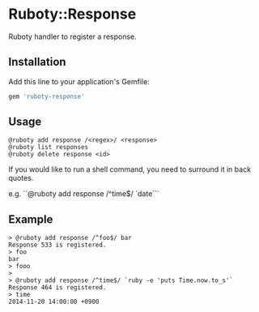 # Ruboty::Response

Ruboty handler to register a response.

## Installation

Add this line to your application's Gemfile:

```ruby
gem 'ruboty-response'
```

## Usage

```
@ruboty add response /<regex>/ <response>
@ruboty list responses
@ruboty delete response <id>
```

If you would like to run a shell command, you need to surround it in back quotes.

e.g. ``@ruboty add response /^time$/ `date```

## Example

```
> @ruboty add response /^foo$/ bar
Response 533 is registered.
> foo
bar
> fooo
>
> @ruboty add response /^time$/ `ruby -e 'puts Time.now.to_s'`
Response 464 is registered.
> time
2014-11-20 14:00:00 +0900
```
